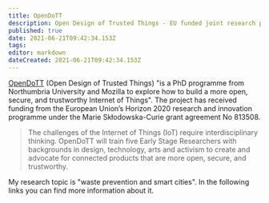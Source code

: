 ```yaml
---
title: OpenDoTT
description: Open Design of Trusted Things - EU funded joint research project (Northumbria University + Mozilla Foundation)
published: true
date: 2021-06-21T09:42:34.153Z
tags: 
editor: markdown
dateCreated: 2021-06-21T09:42:34.153Z
---
```


[OpenDoTT](https://opendott.org) (Open Design of Trusted Things) "is a PhD programme from Northumbria University and Mozilla to  explore how to build a more open, secure, and trustworthy Internet of Things". The project has received funding from the European Union’s Horizon 2020 research and innovation programme under the Marie Skłodowska-Curie grant agreement No 813508.

> The challenges of the Internet of Things (IoT) require interdisciplinary thinking. OpenDoTT will train five Early Stage Researchers with backgrounds in design, technology, arts and activism to create and advocate for connected products that are more open, secure, and trustworthy.

My research topic is "waste prevention and smart cities". In the following links you can find more information about it.